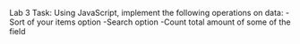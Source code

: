 Lab 3 Task:
Using JavaScript, implement the following operations on data: 
-Sort of your items option
-Search option 
-Count total amount of some of the field
